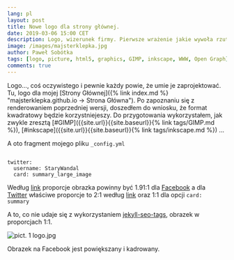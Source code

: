 ```yaml
---
lang: pl
layout: post
title: Nowe logo dla strony głównej.
date: 2019-03-06 15:00 CET 
description: Logo, wizerunek firmy. Pierwsze wrażenie jakie wywoła rzutuje na całość spraw i odczuć. Wykorzystanie w relacjach B2B oraz P2P jest powszechne. To Ono decyduje o tym, czy Klient do nas wróci jeszcze raz i czy poleci nas innym.
image: /images/majsterklepka.jpg
author: Paweł Sobótka
tags: [logo, picture, html5, graphics, GIMP, inkscape, WWW, Open Graph]
comments: true
---
```


Logo..., coś oczywistego i pewnie każdy powie, że umie je zaprojektować. Tu, logo dla mojej [Strony Głównej]({% link index.md %} "majsterklepka.github.io -> Strona Główna"). Po zapoznaniu się z renderowaniem poprzedniej wersji, doszedłem do wniosku, że format kwadratowy będzie korzystniejeszy. Do przygotowania wykorzystałem, jak zwykle zresztą [#GIMP]({{site.url}}{{site.baseurl}}{% link tags/GIMP.md %}), [#inkscape]({{site.url}}{{site.baseurl}}{% link tags/inkscape.md %}) ...

A oto fragment mojego pliku `_config.yml`
```

twitter:
  username: StaryWandal
  card: summary_large_image

```

Według [link](https://www.h3xed.com/web-and-internet/how-to-use-og-image-meta-tag-facebook-reddit "article") proporcje obrazka powinny być 1.91:1 dla [Facebook](https://web.facebook.com/ "Facebook") a dla [Twitter](https://www.twitter.com "Twitter") właściwe proporcje to 2:1 według [link](https://developer.twitter.com/en/docs/tweets/optimize-with-cards/overview/summary-card-with-large-image.html "Twitter Developer Site") oraz 1:1 dla opcji `card: summary`

A to, co nie udaje się z wykorzystaniem [jekyll-seo-tags](https://github.com/jekyll/jekyll-seo-tag "jekyll plugins"), obrazek w proporcjach 1:1.

![pict. 1 logo.jpg]({{site.url}}{{site.baseurl}}/images/logo.jpg "wersja summary o proporcjach 1:1")

Obrazek na Facebook jest powiększany i kadrowany.









